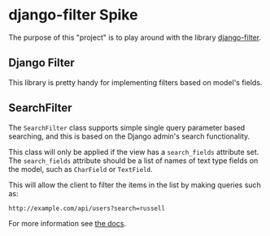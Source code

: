 # django-filter Spike

The purpose of this "project" is to play around with the library [django-filter][].

## Django Filter

This library is pretty handy for implementing filters based on model's fields.

## SearchFilter

The `SearchFilter` class supports simple single query parameter based searching,
and this is based on the Django admin's search functionality.

This class will only be applied if the view has a `search_fields` attribute set.
The `search_fields` attribute should be a list of names of text type fields on the model,
such as `CharField` or `TextField`.

This will allow the client to filter the items in the list by making queries such as:

```bash
http://example.com/api/users?search=russell
```

For more information see [the docs][searchfilter-docs].

[django-filter]: https://github.com/carltongibson/django-filter
[searchfilter-docs]: https://www.django-rest-framework.org/api-guide/filtering/#searchfilter
